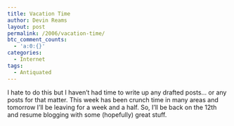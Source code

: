 ```yaml
---
title: Vacation Time
author: Devin Reams
layout: post
permalink: /2006/vacation-time/
btc_comment_counts:
  - 'a:0:{}'
categories:
  - Internet
tags:
  - Antiquated
---
```

I hate to do this but I haven&#8217;t had time to write up any drafted posts&#8230; or any posts for that matter. This week has been crunch time in many areas and tomorrow I&#8217;ll be leaving for a week and a half. So, I&#8217;ll be back on the 12th and resume blogging with some (hopefully) great stuff.